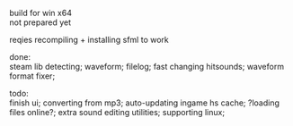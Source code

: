 build for win x64  
not prepared yet  
  
reqies recompiling + installing sfml to work  

done:  
steam lib detecting; waveform; filelog; fast changing hitsounds;  waveform format fixer;  
  
todo:  
finish ui; converting from mp3; auto-updating ingame hs cache; ?loading files online?; extra sound editing utilities; supporting linux;

